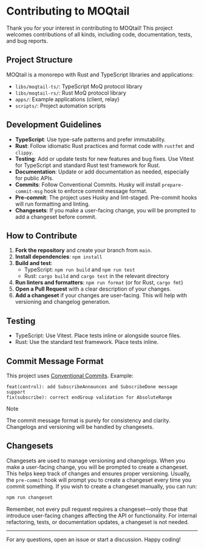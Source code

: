 # Contributing to MOQtail

Thank you for your interest in contributing to MOQtail! This project welcomes contributions of all kinds, including code, documentation, tests, and bug reports.

## Project Structure

MOQtail is a monorepo with Rust and TypeScript libraries and applications:

- `libs/moqtail-ts/`: TypeScript MoQ protocol library
- `libs/moqtail-rs/`: Rust MoQ protocol library
- `apps/`: Example applications (client, relay)
- `scripts/`: Project automation scripts

## Development Guidelines

- **TypeScript**: Use type-safe patterns and prefer immutability.
- **Rust**: Follow idiomatic Rust practices and format code with `rustfmt` and `clippy`.
- **Testing**: Add or update tests for new features and bug fixes. Use Vitest for TypeScript and standard Rust test framework for Rust.
- **Documentation**: Update or add documentation as needed, especially for public APIs.
- **Commits**: Follow Conventional Commits. Husky will install `prepare-commit-msg` hook to enforce commit message format.
- **Pre-commit**: The project uses Husky and lint-staged. Pre-commit hooks will run formatting and linting.
- **Changesets**: If you make a user-facing change, you will be prompted to add a changeset before commit.

## How to Contribute

1. **Fork the repository** and create your branch from `main`.
2. **Install dependencies**: `npm install`
3. **Build and test**:
   - TypeScript: `npm run build` and `npm run test`
   - Rust: `cargo build` and `cargo test` in the relevant directory
4. **Run linters and formatters**: `npm run format` (or for Rust, `cargo fmt`)
5. **Open a Pull Request** with a clear description of your changes.
6. **Add a changeset** if your changes are user-facing. This will help with versioning and changelog generation.

## Testing

- TypeScript: Use Vitest. Place tests inline or alongside source files.
- Rust: Use the standard test framework. Place tests inline.

## Commit Message Format

This project uses [Conventional Commits](https://www.conventionalcommits.org/). Example:

```
feat(control): add SubscribeAnnounces and SubscribeDone message support
fix(subscribe): correct endGroup validation for AbsoluteRange
```

> [!NOTE]
> The commit message format is purely for consistency and clarity. Changelogs and versioning will be handled by changesets.

## Changesets

Changesets are used to manage versioning and changelogs. When you make a user-facing change, you will be prompted to create a changeset. This helps keep track of changes and ensures proper versioning. Usually, the `pre-commit` hook will prompt you to create a changeset every time you commit something. If you wish to create a changeset manually, you can run:

```bash
npm run changeset
```

Remember, not every pull request requires a changeset—only those that introduce user-facing changes affecting the API or functionality. For internal refactoring, tests, or documentation updates, a changeset is not needed.

---

For any questions, open an issue or start a discussion. Happy coding!
